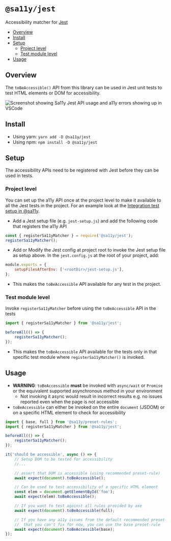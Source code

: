 # `@sa11y/jest`

Accessibility matcher for [Jest](https://jestjs.io)

<!-- START doctoc generated TOC please keep comment here to allow auto update -->
<!-- DON'T EDIT THIS SECTION, INSTEAD RE-RUN doctoc TO UPDATE -->


- [Overview](#overview)
- [Install](#install)
- [Setup](#setup)
  - [Project level](#project-level)
  - [Test module level](#test-module-level)
- [Usage](#usage)

<!-- END doctoc generated TOC please keep comment here to allow auto update -->

## Overview

The `toBeAccessible()` API from this library can be used in Jest unit tests to test HTML elements or DOM for accessibility.

![Screenshot showing Sa11y Jest API usage and a11y errors showing up in VSCode](https://github.com/salesforce/sa11y/blob/media/screenshot/jest.png?raw=true)

## Install

-   Using yarn: `yarn add -D @sa11y/jest`
-   Using npm: `npm install -D @sa11y/jest`

## Setup

The accessibility APIs need to be registered with Jest before they can be used in tests.

### Project level

You can set up the a11y API once at the project level to make it available to all the Jest tests in the project. For an example look at the [Integration test setup in @sa11y](../test-integration/README.md).

-   Add a Jest setup file (e.g. `jest-setup.js`) and add the following code that registers the a11y API

```javascript
const { registerSa11yMatcher } = require('@sa11y/jest');
registerSa11yMatcher();
```

-   Add or Modify the Jest config at project root to invoke the Jest setup file as setup above.
    In the `jest.config.js` at the root of your project, add:

```javascript
module.exports = {
    setupFilesAfterEnv: ['<rootDir>/jest-setup.js'],
};
```

-   This makes the `toBeAccessible` API available for any test in the project.

### Test module level

Invoke `registerSa11yMatcher` before using the `toBeAccessible` API in the tests

```javascript
import { registerSa11yMatcher } from '@sa11y/jest';

beforeAll(() => {
    registerSa11yMatcher();
});
```

-   This makes the `toBeAccessible` API available for the tests only in that specific test module where `registerSa11yMatcher()` is invoked.

## Usage

-   **WARNING**: `toBeAccessible` **must** be invoked with `async/wait` or `Promise` or the equivalent supported asynchronous method in your environment
    -   Not invoking it async would result in incorrect results e.g. no issues reported even when the page is not accessible
-   `toBeAccessible` can either be invoked on the entire `document` (JSDOM) or on a specific HTML element to check for accessibility

```javascript
import { base, full } from '@sa11y/preset-rules';
import { registerSa11yMatcher } from '@sa11y/jest';

beforeAll(() => {
    registerSa11yMatcher();
});

it('should be accessible', async () => {
    // Setup DOM to be tested for accessibility
    //...

    // assert that DOM is accessible (using recommended preset-rule)
    await expect(document).toBeAccessible();

    // Can be used to test accessibility of a specific HTML element
    const elem = document.getElementById('foo');
    await expect(elem).toBeAccessible();

    // If you want to test against all rules provided by axe
    await expect(document).toBeAccessible(full);

    // If you have any a11y issues from the default recommended preset-rule
    //  that you can't fix for now, you can use the base preset-rule
    await expect(document).toBeAccessible(base);
});
```
